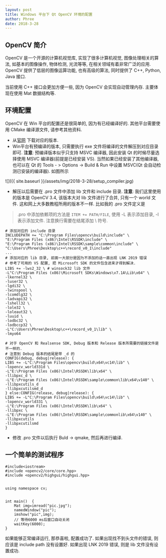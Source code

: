 ```yaml
---
layout: post
title: Windows 平台下 Qt OpenCV 环境的配置
author: Phree
date: 2018-3-28
---
```


## OpenCV 简介
OpenCV 是一个开源的计算机视觉库, 实现了很多计算机视觉, 图像处理相关的算法, 如基本的图像操作, 物体检测, 光流等等, 在相关领域有着非常广泛的应用. OpenCV 提供了低层的图像运算功能, 也有高级的算法, 同时提供了 C++, Python, Java 接口.

当前使用 C++ 接口会更加方便一些, 因为 OpenCV 会实现自动管理内存. 主要体现在使用 Mat 数据结构等.

## 环境配置
OpenCV 在 Win 平台的配置还是很简单的, 因为有已经编译好的. 其他平台需要使用 CMake 编译源文件, 请参考其他资料.
- 从[官网](https://opencv.org/releases.html) 下载对应的版本.
- Win平台有预编译的版本, 只需要执行 exe 文件将编译的文件解压到对应目录即可. **注意**: 预编译版本似乎只支持 MSVC 编译器,  因此安装 Qt 的时候尽量选择使用 MSVC 编译器(前提是已经安装 VS). 当然如果已经安装了其他编译器, 也可以在 Qt 的 Tools - > Options -> Build & Run 中设置 MSVC(Qt 会自动检测已安装的编译器). 如图所示

![]({{ site.baseurl }}/assets/img/2018-3-28/setup_compiler.jpg)

- 解压以后需要在 .pro 文件中添加 lib 文件和 include 目录. **注意**: 我们这里使用的版本是 OpenCV 3.4, 该版本大对 lib 文件进行了合并, 只有一个 world 文件. 这和网上大多数教程所用的版本不一样. 比如我的 .pro 文件定义是

> .pro 中添加依赖项的方法是 `ITEM += PATH/FILE`, 使用 -L 表示添加目录, -l 表示添加文件. 注意换行需要在结尾添加 \ 符号.

```
# 添加对应的 include 目录
INCLUDEPATH += "C:\Program Files\opencv\build\include" \
"E:\Program Files (x86)\Intel\RSSDK\include" \
"E:\Program Files (x86)\Intel\RSSDK\sample\common\include" \
"C:\Users\Phree\Desktop\c++\record_v0_1\include"
...
# 添加对应的 lib 目录, 前面一大部分是因为不添加的话一直出现 LNK 2019 错误
# 参考了可用的 VS 配置, 把 Microsoft SDK 的文件包含进来才得到解决.
LIBS += -lws2_32 \ # winsock32 lib 文件
-L"C:\Program Files (x86)\Microsoft SDKs\Windows\v7.1A\Lib\x64" \
-lkernel32 \
-luser32 \
-lgdi32 \
-lwinspool \
-lcomdlg32 \
-ladvapi32 \
-lshell32 \
-lole32 \
-loleaut32 \
-luuid \
-lodbc32 \
-lodbccp32 \
-L"C:\Users\Phree\Desktop\c++\record_v0_1\lib" \
-lmyo64

# 对于 OpenCV 和 Realsense SDK, Debug 版本和 Release 版本所需要的链接文件是不一样的.
# 注意到 Debug 版本的结尾是带 _d 的
CONFIG(debug, debug|release): {
LIBS += -L"C:\Program Files\opencv\build\x64\vc14\lib" \
-lopencv_world331d \
-L"E:\Program Files (x86)\Intel\RSSDK\lib\x64" \
-llibpxc_d \
-L"E:\Program Files (x86)\Intel\RSSDK\sample\common\lib\x64\v140" \
-llibpxcutils_d
-llibpxcutilsmd_d
} else:CONFIG(release, debug|release): {
LIBS += -L"C:\Program Files\opencv\build\x64\vc14\lib" \
-lopencv_world331 \
-L"E:\Program Files (x86)\Intel\RSSDK\lib\x64" \
-llibpxc \
-L"E:\Program Files (x86)\Intel\RSSDK\sample\commonlib\x64\v140" \
-llibpxcutils
-llibpxcutilsmd
}
```
- 修改 .pro 文件以后执行 Buld -> qmake, 然后再进行编译.

## 一个简单的测试程序
```
#include<iostream>  
#include <opencv2/core/core.hpp>  
#include <opencv2/highgui/highgui.hpp>  
  
    
using namespace cv;  
      
        
int main()  {  
    Mat img=imread("pic.jpg");  
    namedWindow("pic");  
    imshow("pic",img);  
    // 等待6000 ms后窗口自动关闭  
    waitKey(6000);  
}
```

如果能够正常编译运行, 那恭喜啦, 配置成功了. 如果出现找不到头文件的错误, 则应该是 include path 没有设置好. 如果出现 LNK 2019 错误, 则是 lib 文件没有设置成功.
